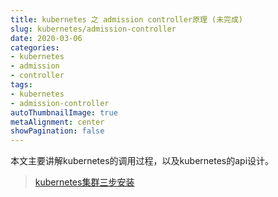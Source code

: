 ```yaml
---
title: kubernetes 之 admission controller原理 (未完成)
slug: kubernetes/admission-controller
date: 2020-03-06
categories:
- kubernetes
- admission
- controller
tags:
- kubernetes
- admission-controller
autoThumbnailImage: true
metaAlignment: center
showPagination: false
---
```

本文主要讲解kubernetes的调用过程，以及kubernetes的api设计。

<!--more-->

<!-- toc -->

> [kubernetes集群三步安装](https://sealyun.com/pro/products/)


